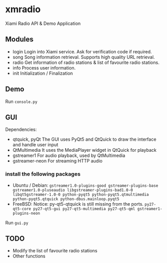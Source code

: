 # xmradio

Xiami Radio API & Demo Application

## Modules

* login Login into Xiami service. Ask for verification code if required.
* song Song information retrieval. Supports high quality URL retrieval.
* radio Get information of radio stations & list of favourite radio stations.
* info Process user information.
* init Initialization / Finalization

## Demo

Run `console.py`

## GUI
Dependencies:
* qtquick, pyQt  The GUI uses PyQt5 and QtQuick to draw the interface and handle user input
* QtMultimedia It uses the MediaPlayer widget in QtQuick for playback
* gstreamer1 For audio playback, used by QtMultimedia
* gstreamer-neon  For streaming HTTP audio

### install the following packages
* Ubuntu / Debian:
`gstreamer1.0-plugins-good gstreamer-plugins-base gstreamer1.0-pluseaudio libgstreamer-plugins-bad1.0-0 libqt5gstreamer-1.0-0 python-pyqt5 python-pyqt5.qtmultimedia python-pyqt5.qtquick python-dbus.mainloop.pyqt5`
* FreeBSD:
Notice: py-qt5-qtquick is still missing from the ports.
`py27-qt5-core py27-qt5-gui py27-qt5-multimedia py27-qt5-qml gstreamer1-plugins-neon`

Run `gui.py`

## TODO

* Modify the list of favourite radio stations
* Other functions
